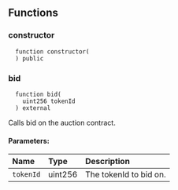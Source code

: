 


## Functions
### constructor
```solidity
  function constructor(
  ) public
```




### bid
```solidity
  function bid(
    uint256 tokenId
  ) external
```
Calls bid on the auction contract.


#### Parameters:
| Name | Type | Description                                                          |
| :--- | :--- | :------------------------------------------------------------------- |
|`tokenId` | uint256 | The tokenId to bid on.

